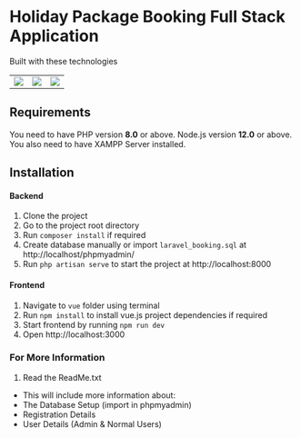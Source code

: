 # Holiday Package Booking Full Stack Application

Built with these technologies
<table>
    <tr>
        <td>
            <a href="https://laravel.com"><img src="https://i.imgur.com/pBNT1yy.png" /></a>
        </td>
        <td>
            <a href="https://vuejs.org/"><img src="https://i.imgur.com/BxQe48y.png" /></a>
        </td>
        <td>
            <a href="https://tailwindcss.com/"><img src="https://i.imgur.com/wdYXsgR.png" /></a>
        </td>
    </tr>
</table> 


## Requirements
You need to have PHP version **8.0** or above. Node.js version **12.0** or above.
You also need to have XAMPP Server installed. 


## Installation

#### Backend
1. Clone the project
2. Go to the project root directory
3. Run `composer install` if required
4. Create database manually or import `laravel_booking.sql` at http://localhost/phpmyadmin/
5. Run `php artisan serve` to start the project at http://localhost:8000

#### Frontend
1. Navigate to `vue` folder using terminal
2. Run `npm install` to install vue.js project dependencies if required
3. Start frontend by running `npm run dev` 
4. Open http://localhost:3000


### For More Information
1. Read the ReadMe.txt
 - This will include more information about:
 - The Database Setup (import in phpmyadmin)
 - Registration Details 
 - User Details (Admin & Normal Users)
